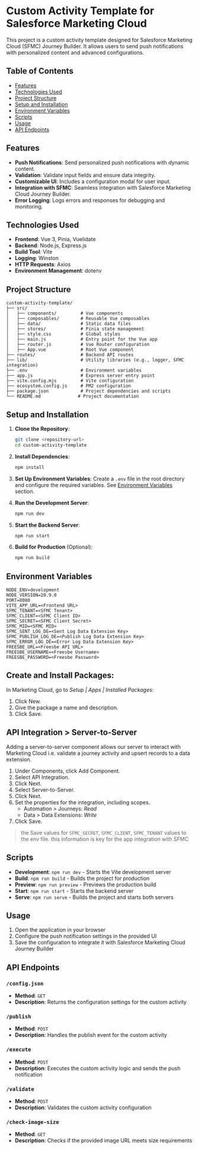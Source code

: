 # Custom Activity Template for Salesforce Marketing Cloud

This project is a custom activity template designed for Salesforce Marketing Cloud (SFMC) Journey Builder. It allows users to send push notifications with personalized content and advanced configurations.

## Table of Contents

- [Features](#features)
- [Technologies Used](#technologies-used)
- [Project Structure](#project-structure)
- [Setup and Installation](#setup-and-installation)
- [Environment Variables](#environment-variables)
- [Scripts](#scripts)
- [Usage](#usage)
- [API Endpoints](#api-endpoints)

## Features

- **Push Notifications**: Send personalized push notifications with dynamic content.
- **Validation**: Validate input fields and ensure data integrity.
- **Customizable UI**: Includes a configuration modal for user input.
- **Integration with SFMC**: Seamless integration with Salesforce Marketing Cloud Journey Builder.
- **Error Logging**: Logs errors and responses for debugging and monitoring.

## Technologies Used

- **Frontend**: Vue 3, Pinia, Vuelidate
- **Backend**: Node.js, Express.js
- **Build Tool**: Vite
- **Logging**: Winston
- **HTTP Requests**: Axios
- **Environment Management**: dotenv

## Project Structure

```plaintext
custom-activity-template/
├── src/
│   ├── components/         # Vue components
│   ├── composables/        # Reusable Vue composables
│   ├── data/               # Static data files
│   ├── stores/             # Pinia state management
│   ├── style.css           # Global styles
│   ├── main.js             # Entry point for the Vue app
│   ├── router.js           # Vue Router configuration
│   ├── App.vue             # Root Vue component
├── routes/                 # Backend API routes
├── lib/                    # Utility libraries (e.g., logger, SFMC integration)
├── .env                    # Environment variables
├── app.js                  # Express server entry point
├── vite.config.mjs         # Vite configuration
├── ecosystem.config.js     # PM2 configuration
├── package.json            # Project dependencies and scripts
└── README.md              # Project documentation
```

## Setup and Installation

1. **Clone the Repository**:

   ```bash
   git clone <repository-url>
   cd custom-activity-template
   ```

2. **Install Dependencies**:

   ```bash
   npm install
   ```

3. **Set Up Environment Variables**:
   Create a `.env` file in the root directory and configure the required variables. See [Environment Variables](#environment-variables) section.

4. **Run the Development Server**:

   ```bash
   npm run dev
   ```

5. **Start the Backend Server**:

   ```bash
   npm run start
   ```

6. **Build for Production** (Optional):
   ```bash
   npm run build
   ```

## Environment Variables

```plaintext
NODE_ENV=development
NODE_VERSION=20.9.0
PORT=8080
VITE_APP_URL=<Frontend URL>
SFMC_TENANT=<SFMC Tenant>
SFMC_CLIENT=<SFMC Client ID>
SFMC_SECRET=<SFMC Client Secret>
SFMC_MID=<SFMC MID>
SFMC_SENT_LOG_DE=<Sent Log Data Extension Key>
SFMC_PUBLISH_LOG_DE=<Publish Log Data Extension Key>
SFMC_ERROR_LOG_DE=<Error Log Data Extension Key>
FREESBE_URL=<Freesbe API URL>
FREESBE_USERNAME=<Freesbe Username>
FREESBE_PASSWORD=<Freesbe Password>
```

## Create and Install Packages:

In Marketing Cloud, go to _Setup | Apps | Installed Packages_:

1. Click New.
2. Give the package a name and description.
3. Click Save.

## API Integration > Server-to-Server

Adding a server-to-server component allows our server to interact with Marketing Cloud i.e. validate a journey activity and upsert records to a data extension.

1. Under Components, click Add Component.
2. Select API Integration.
3. Click Next.
4. Select Server-to-Server.
5. Click Next.
6. Set the properties for the integration, including scopes.
   - Automation > Journeys: _Read_
   - Data > Data Extensions: _Write_
7. Click Save.

> the Save values for `SFMC_SECRET`, `SFMC_CLIENT`, `SFMC_TENANT` values to the env file. this information is key for the app integration with SFMC

## Scripts

- **Development**: `npm run dev` - Starts the Vite development server
- **Build**: `npm run build` - Builds the project for production
- **Preview**: `npm run preview` - Previews the production build
- **Start**: `npm run start` - Starts the backend server
- **Serve**: `npm run serve` - Builds the project and starts both servers

## Usage

1. Open the application in your browser
2. Configure the push notification settings in the provided UI
3. Save the configuration to integrate it with Salesforce Marketing Cloud Journey Builder

## API Endpoints

### `/config.json`

- **Method**: `GET`
- **Description**: Returns the configuration settings for the custom activity

### `/publish`

- **Method**: `POST`
- **Description**: Handles the publish event for the custom activity

### `/execute`

- **Method**: `POST`
- **Description**: Executes the custom activity logic and sends the push notification

### `/validate`

- **Method**: `POST`
- **Description**: Validates the custom activity configuration

### `/check-image-size`

- **Method**: `GET`
- **Description**: Checks if the provided image URL meets size requirements
